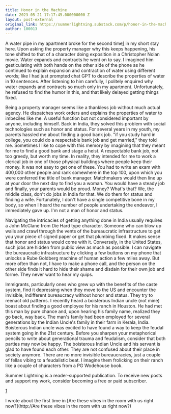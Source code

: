 ```yaml
---
title: Honor in the Machine
date: 2023-05-21 17:17:45.000000000 Z
layout: post-external
original_link: https://summerlightning.substack.com/p/honor-in-the-machine
author: 100013
---
```


A water pipe in my apartment broke for the second time[1](#footnote-1) in my short stay here. Upon asking the property manager why this keeps happening, his tone shifted to that of a character doing exposition in a Christopher Nolan movie. Water expands and contracts he went on to say. I imagined him gesticulating with both hands on the other side of the phone as he continued to explain expansion and contraction of water using different words; like I had just prompted chat GPT to describe the properties of water in 10 sentences. After listening to him carefully, I politely enquired why water expands and contracts so much only in my apartment. Unfortunately, he refused to find the humor in this, and that likely delayed getting things fixed.

Being a property manager seems like a thankless job without much actual agency. He dispatches work orders and explains the properties of water to imbeciles like me. A useful function but not considered important by anyone, including himself. Back in India, they solved this problem with social technologies such as honor and status. For several years in my youth, my parents hassled me about finding a good bank job. "if you study hard in college, you could do a respectable bank job and get married," they told me. Sometimes I like to cope with this memory by imagining that they meant for me to find a good bank and stage a heist. A respectable bank job, not too greedy, but worth my time. In reality, they intended for me to work a clerical job in one of those physical buildings where people keep their money. It was not easy to get one of these. You had to write an exam with 400,000 other people and rank somewhere in the top 100, upon which you were conferred the title of bank manager. Matchmakers would then line up at your door the next day to find you a woman. You would have a steady job and finally, your parents would be proud. Money? What's that? We, the middle class, don't do jobs in India for that. We do them for status and finding a wife. Fortunately, I don't have a single competitive bone in my body, so when I heard the number of people undertaking the endeavor, I immediately gave up. I'm not a man of honor and status.

Navigating the intricacies of getting anything done in India usually requires a John McClane from Die Hard type character. Someone who can blow up walls and crawl through the vents of the bureaucratic infrastructure to get you your piece of signed paper or get that plumbing fixed. It makes sense that honor and status would come with it. Conversely, in the United States, such jobs are hidden from public view as much as possible. I can navigate the bureaucratic infrastructure by clicking a few buttons on my phone that unlocks a Rube Goldberg machine of human action a few miles away. But more often than not, I have to make a phone call, and the person on the other side finds it hard to hide their shame and disdain for their own job and forme. They never want to hear my quips.

Immigrants, particularly ones who grew up with the benefits of the caste system, find it depressing when they move to the US and encounter the invisible, indifferent bureaucracy without honor and status. They try to reenact old patterns. I recently heard a boisterous Indian uncle (not mine) boast about finding a good employee for his ranch in Houston. He had met this man by pure chance and, upon hearing his family name, realized they go back, way back. The man's family had been employed for several generations by the Indian Uncle's family in their farm in Kerala, India. Boisterous Indian uncle was excited to have found a way to keep the feudal system going in the 21st century. Before you sharpen your metaphorical pencils to write about generational trauma and feudalism, consider that both parties may now be happy. The boisterous Indian Uncle and his servant is glad to have found each other. They are not confused about their place in society anymore. There are no more invisible bureaucracies, just a couple of fellas vibing to a feudalistic beat. I imagine them frolicking on their ranch like a couple of characters from a PG Wodehouse book.

Summer Lightning is a reader-supported publication. To receive new posts and support my work, consider becoming a free or paid subscriber.

[1](#footnote-anchor-1)

I wrote about the first time in [Are these vibes in the room with us right now?](http://Are these vibes in the room with us right now?)

